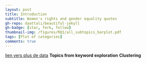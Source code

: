 ```yaml
---
layout: post
title: Introduction
subtitle: Women's rights and gender equality quotes
gh-repo: daattali/beautiful-jekyll
gh-badge: [star, fork, follow]
thumbnail-img: /figures/RQ1/all_subtopics_barplot.pdf
tags: [Plot of categories]
comments: true
---
```


[lien vers plus de data](../2021-12-12-Intro)
**Topics from keyword exploration**
**Clustering**


